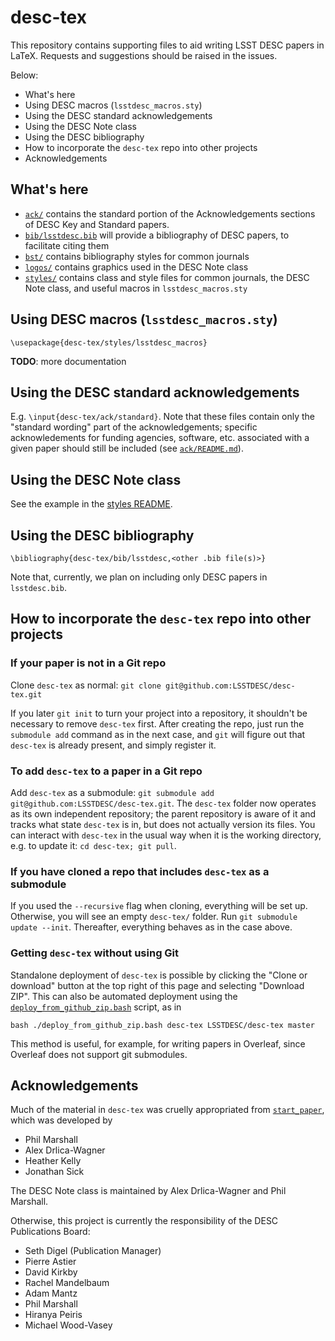 # desc-tex

This repository contains supporting files to aid writing LSST DESC papers in LaTeX. Requests and suggestions should be raised in the issues.

Below:
* What's here
* Using DESC macros (`lsstdesc_macros.sty`)
* Using the DESC standard acknowledgements
* Using the DESC Note class
* Using the DESC bibliography
* How to incorporate the `desc-tex` repo into other projects
* Acknowledgements

## What's here

* [`ack/`](ack/) contains the standard portion of the Acknowledgements sections of DESC Key and Standard papers.
* [`bib/lsstdesc.bib`](bib/) will provide a bibliography of DESC papers, to facilitate citing them
* [`bst/`](bst/) contains bibliography styles for common journals
* [`logos/`](logos/) contains graphics used in the DESC Note class
* [`styles/`](styles/) contains class and style files for common journals, the DESC Note class, and useful macros in `lsstdesc_macros.sty`

## Using DESC macros (`lsstdesc_macros.sty`)

`\usepackage{desc-tex/styles/lsstdesc_macros}`

**TODO**: more documentation

## Using the DESC standard acknowledgements

E.g. `\input{desc-tex/ack/standard}`. Note that these files contain only the "standard wording" part of the acknowledgements; specific acknowledements for funding agencies, software, etc. associated with a given paper should still be included (see [`ack/README.md`](ack/)).

## Using the DESC Note class

See the example in the [styles README](styles/).

## Using the DESC bibliography

`\bibliography{desc-tex/bib/lsstdesc,<other .bib file(s)>}`

Note that, currently, we plan on including only DESC papers in `lsstdesc.bib`.

## How to incorporate the `desc-tex` repo into other projects

### If your paper is not in a Git repo

Clone `desc-tex` as normal: `git clone git@github.com:LSSTDESC/desc-tex.git`

If you later `git init` to turn your project into a repository, it shouldn't be necessary to remove `desc-tex` first. After creating the repo, just run the `submodule add` command as in the next case, and `git` will figure out that `desc-tex` is already present, and simply register it.

### To add `desc-tex` to a paper in a Git repo

Add `desc-tex` as a submodule: `git submodule add git@github.com:LSSTDESC/desc-tex.git`. The `desc-tex` folder now operates as its own independent repository; the parent repository is aware of it and tracks what state `desc-tex` is in, but does not actually version its files. You can interact with `desc-tex` in the usual way when it is the working directory, e.g. to update it: `cd desc-tex; git pull`.

### If you have cloned a repo that includes `desc-tex` as a submodule

If you used the `--recursive` flag when cloning, everything will be set up. Otherwise, you will see an empty `desc-tex/` folder. Run `git submodule update --init`. Thereafter, everything behaves as in the case above.

### Getting `desc-tex` without using Git

Standalone deployment of `desc-tex` is possible by clicking the "Clone or download" button at the top right of this page and selecting "Download ZIP". This can also be automated deployment using the [`deploy_from_github_zip.bash`](LSSTDESC/start_paper/blob/master/deploy_from_github_zip.bash) script, as in
```
bash ./deploy_from_github_zip.bash desc-tex LSSTDESC/desc-tex master
```

This method is useful, for example, for writing papers in Overleaf, since Overleaf does not support git submodules.

## Acknowledgements

Much of the material in `desc-tex` was cruelly appropriated from [`start_paper`](https://github.com/LSSTDESC/start_paper), which was developed by 
* Phil Marshall
* Alex Drlica-Wagner
* Heather Kelly
* Jonathan Sick

The DESC Note class is maintained by Alex Drlica-Wagner and Phil Marshall.

Otherwise, this project is currently the responsibility of the DESC Publications Board:
* Seth Digel (Publication Manager)
* Pierre Astier
* David Kirkby
* Rachel Mandelbaum
* Adam Mantz
* Phil Marshall
* Hiranya Peiris
* Michael Wood-Vasey
